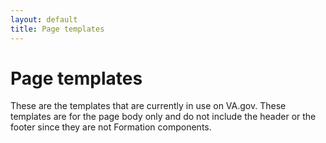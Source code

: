 ```yaml
---
layout: default
title: Page templates
---
```


# Page templates

<div class="va-introtext" markdown="1">
These are the templates that are currently in use on VA.gov. These templates are for the page body only and do not include the header or the footer since they are not Formation components.
</div>